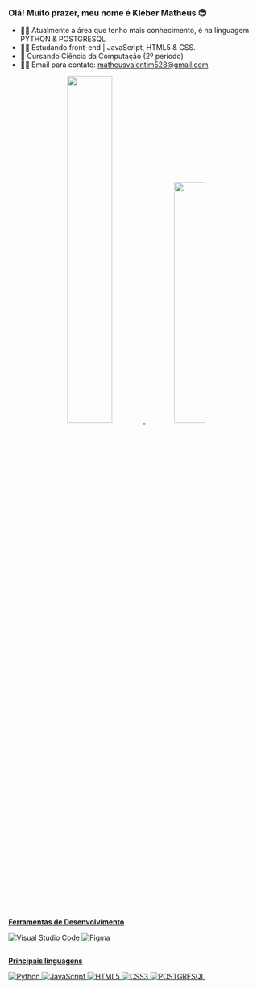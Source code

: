 ### Olá! Muito prazer, meu nome é Kléber Matheus 😎

- 🐱‍👤 Atualmente a área que tenho mais conhecimento, é na linguagem PYTHON & POSTGRESQL
- 🐱‍💻 Estudando front-end | JavaScript, HTML5 & CSS. 
- 🌱 Cursando Ciência da Computação (2º período)
- 🐱‍🏍 Email para contato: matheusvalentim528@gmail.com

<div align="center">
  <a href="https://github.com/valentimdev">
  <img width="42%" src="https://github-readme-stats.vercel.app/api?username=valentimdev&show_icons=false&theme=darkinclude_all_commits=true&count_private=true"/>
  <img width="35%" src="https://github-readme-stats.vercel.app/api/top-langs/?username=valentimdev&layout=compact&langs_count=7&theme=dark"/>
</div>

##

**Ferramentas de Desenvolvimento**

  ![Visual Studio Code](https://img.shields.io/badge/-Visual%20Studio%20Code-333333?style=flat&logo=visual-studio-code&logoColor=007ACC)
  ![Figma](https://img.shields.io/badge/-Figma-333333?style=flat&logo=figma&logoColor)
    
##

**Principais linguagens**

![Python](https://img.shields.io/badge/-Python-333333?style=flat&logo=python&logoColor)
![JavaScript](https://img.shields.io/badge/-JavaScript-333333?style=flat&logo=javascript&logoColor)
![HTML5](https://img.shields.io/badge/-HTML5-333333?style=flat&logo=html5&logoColor)
![CSS3](https://img.shields.io/badge/-CSS3-333333?style=flat&logo=css3&logoColor=007ACC)
![POSTGRESQL](https://img.shields.io/badge/-PostgreSQL-333333?style=flat&logo=postgresql&logoColor)
